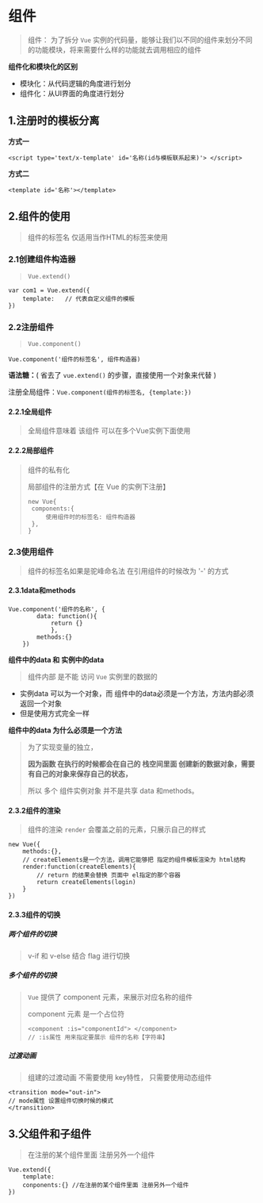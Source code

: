 # 组件

> 组件： 为了拆分 `Vue` 实例的代码量，能够让我们以不同的组件来划分不同的功能模块，将来需要什么样的功能就去调用相应的组件

**组件化和模块化的区别**

- 模块化：从代码逻辑的角度进行划分
- 组件化：从UI界面的角度进行划分

## 1.注册时的模板分离

**方式一**

```
<script type='text/x-template' id='名称(id与模板联系起来)'> </script>
```

**方式二**

```
<template id='名称'></template>
```

## 2.组件的使用

> 组件的标签名  仅适用当作HTML的标签来使用

### 2.1创建组件构造器 

> `Vue.extend()`

```
var com1 = Vue.extend({
	template:	// 代表自定义组件的模板
})
```

### 2.2注册组件

> `Vue.component()`

```
Vue.component('组件的标签名', 组件构造器)
```

**语法糖：**( 省去了 `vue.extend()` 的步骤，直接使用一个对象来代替 )

​	注册全局组件：`Vue.component(组件的标签名, {template:})`

#### 2.2.1全局组件

> 全局组件意味着 该组件 可以在多个Vue实例下面使用

#### 2.2.2局部组件

> 组件的私有化
>
> 局部组件的注册方式【在 Vue 的实例下注册】
>
> ```
> new Vue{
>  components:{
>      使用组件时的标签名: 组件构造器
>  },
> }
> ```

### 2.3使用组件

> 组件的标签名如果是驼峰命名法 在引用组件的时候改为 '-' 的方式

#### 2.3.1data和methods

```
Vue.component('组件的名称', {
		data: function(){
			return {}
			},
		methods:{}
	})
```

**组件中的data 和 实例中的data**

> 组件内部 是不能 访问 `Vue` 实例里的数据的

- 实例data 可以为一个对象，而 组件中的data必须是一个方法，方法内部必须返回一个对象
- 但是使用方式完全一样

**组件中的data 为什么必须是一个方法**

> 为了实现变量的独立，
>
> **因为函数 在执行的时候都会在自己的 栈空间里面 创建新的数据对象，需要有自己的对象来保存自己的状态，**
>
> 所以  多个 组件实例对象 并不是共享 data 和methods。

#### 2.3.2组件的渲染

> 组件的渲染 `render` 会覆盖之前的元素，只展示自己的样式

```
new Vue({
	methods:{},
	// createElements是一个方法，调用它能够把 指定的组件模板渲染为 html结构
	render:function(createElements){
		// return 的结果会替换 页面中 el指定的那个容器
		return createElements(login)
	}
})
```

#### 2.3.3组件的切换

##### 两个组件的切换

> v-if 和 v-else 结合 flag 进行切换

##### 多个组件的切换

> `Vue` 提供了 component 元素，来展示对应名称的组件
>
> component 元素 是一个占位符
>
> ```
> <component :is="componentId"> </component>
> // :is属性 用来指定要展示 组件的名称【字符串】
> ```

##### 过渡动画

> 组建的过渡动画 不需要使用 key特性， 只需要使用动态组件

```
<transition mode="out-in">
// mode属性 设置组件切换时候的模式
</transition>
```

## 3.父组件和子组件

> 在注册的某个组件里面 注册另外一个组件

```
Vue.extend({
	template:
	conponents:{} //在注册的某个组件里面 注册另外一个组件
})
```



